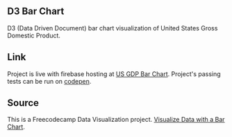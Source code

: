 ## D3 Bar Chart

D3 (Data Driven Document) bar chart visualization of United States Gross Domestic Product.

## Link

Project is live with firebase hosting at [US GDP Bar Chart](https://d3-gdp-bar-chart.web.app). Project's passing tests can be run on [codepen](https://codepen.io/niranad/full/MWVyQNL).

## Source

This is a Freecodecamp Data Visualization project. [Visualize Data with a Bar Chart](https://www.freecodecamp.org/learn/data-visualization/data-visualization-projects/visualize-data-with-a-bar-chart).
